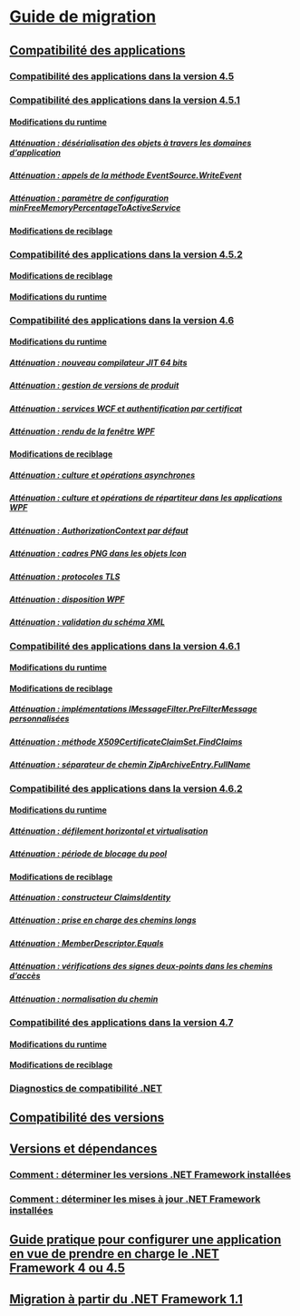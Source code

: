# [Guide de migration](index.md)
## [Compatibilité des applications](application-compatibility.md)
### [Compatibilité des applications dans la version 4.5](application-compatibility-in-the-net-framework-4-5.md)
### [Compatibilité des applications dans la version 4.5.1](application-compatibility-in-the-net-framework-4-5-1.md)
#### [Modifications du runtime](runtime-changes-in-the-net-framework-4-5-1.md)
##### [Atténuation : désérialisation des objets à travers les domaines d’application](mitigation-deserialization-of-objects-across-app-domains.md)
##### [Atténuation : appels de la méthode EventSource.WriteEvent](mitigation-eventsource-writeevent-method-calls.md)
##### [Atténuation : paramètre de configuration minFreeMemoryPercentageToActiveService](mitigation-minfreememorypercentagetoactiveservice-configuration-setting.md)
#### [Modifications de reciblage](retargeting-changes-in-the-net-framework-4-5-1.md)
### [Compatibilité des applications dans la version 4.5.2](application-compatibility-in-the-net-framework-4-5-2.md)
#### [Modifications de reciblage](retargeting-changes-in-the-net-framework-4-5-2.md)
#### [Modifications du runtime](runtime-changes-in-the-net-framework-4-5-2.md)
### [Compatibilité des applications dans la version 4.6](application-compatibility-in-the-net-framework-4-6.md)
#### [Modifications du runtime](runtime-changes-in-the-net-framework-4-6.md)
##### [Atténuation : nouveau compilateur JIT 64 bits](mitigation-new-64-bit-jit-compiler.md)
##### [Atténuation : gestion de versions de produit](mitigation-product-versioning.md)
##### [Atténuation : services WCF et authentification par certificat](mitigation-wcf-services-and-certificate-authentication.md)
##### [Atténuation : rendu de la fenêtre WPF](mitigation-wpf-window-rendering.md)
#### [Modifications de reciblage](retargeting-changes-in-the-net-framework-4-6.md)
##### [Atténuation : culture et opérations asynchrones](mitigation-culture-and-asynchronous-operations.md)
##### [Atténuation : culture et opérations de répartiteur dans les applications WPF](mitigation-culture-and-dispatcher-operations-in-wpf-apps.md)
##### [Atténuation : AuthorizationContext par défaut](mitigation-default-authorizationcontext.md)
##### [Atténuation : cadres PNG dans les objets Icon](mitigation-png-frames-in-icon-objects.md)
##### [Atténuation : protocoles TLS](mitigation-tls-protocols.md)
##### [Atténuation : disposition WPF](mitigation-wpf-layout.md)
##### [Atténuation : validation du schéma XML](mitigation-xml-schema-validation.md)
### [Compatibilité des applications dans la version 4.6.1](application-compatibility-in-the-net-framework-4-6-1.md)
#### [Modifications du runtime](runtime-changes-in-the-net-framework-4-6-1.md)
#### [Modifications de reciblage](retargeting-changes-in-the-net-framework-4-6-1.md)
##### [Atténuation : implémentations IMessageFilter.PreFilterMessage personnalisées](mitigation-custom-imessagefilter-prefiltermessage-implementations.md)
##### [Atténuation : méthode X509CertificateClaimSet.FindClaims](mitigation-x509certificateclaimset-findclaims-method.md)
##### [Atténuation : séparateur de chemin ZipArchiveEntry.FullName](mitigation-ziparchiveentry-fullname-path-separator.md)
### [Compatibilité des applications dans la version 4.6.2](application-compatibility-in-the-net-framework-4-6-2.md)
#### [Modifications du runtime](runtime-changes-in-the-net-framework-4-6-2.md)
##### [Atténuation : défilement horizontal et virtualisation](mitigation-horizontal-scrolling-and-virtualization.md)
##### [Atténuation : période de blocage du pool](mitigation-pool-blocking-period.md)
#### [Modifications de reciblage](retargeting-changes-in-the-net-framework-4-6-2.md)
##### [Atténuation : constructeur ClaimsIdentity](mitigation-claimsidentity-constructor.md)
##### [Atténuation : prise en charge des chemins longs](mitigation-long-path-support.md)
##### [Atténuation : MemberDescriptor.Equals](mitigation-memberdescriptor-equals.md)
##### [Atténuation : vérifications des signes deux-points dans les chemins d’accès](mitigation-path-colon-checks.md)
##### [Atténuation : normalisation du chemin](mitigation-path-normalization.md)
### [Compatibilité des applications dans la version 4.7](application-compatibility-in-the-net-framework-4-7.md)
#### [Modifications du runtime](runtime-changes-in-the-net-framework-4-7.md)
#### [Modifications de reciblage](retargeting-changes-in-the-net-framework-4-7.md)
### [Diagnostics de compatibilité .NET](net-compatibility-diagnostics.md)
## [Compatibilité des versions](version-compatibility.md)
## [Versions et dépendances](versions-and-dependencies.md)
### [Comment : déterminer les versions .NET Framework installées](how-to-determine-which-versions-are-installed.md)
### [Comment : déterminer les mises à jour .NET Framework installées](how-to-determine-which-net-framework-updates-are-installed.md)
## [Guide pratique pour configurer une application en vue de prendre en charge le .NET Framework 4 ou 4.5](how-to-configure-an-app-to-support-net-framework-4-or-4-5.md)
## [Migration à partir du .NET Framework 1.1](migrating-from-the-net-framework-1-1.md)
